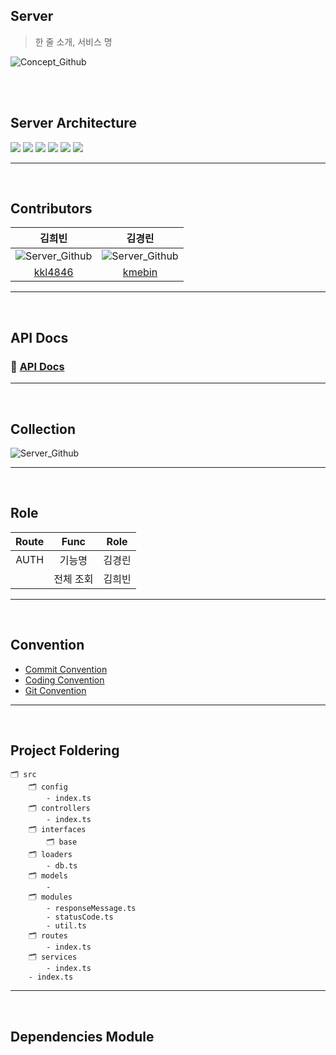 ## Server

> 한 줄 소개, 서비스 명

![Concept_Github](이미지)


<br/><br/>

## Server Architecture
<img src="https://img.shields.io/badge/TypeScript-2d79c7?style=flat-square&logo=TypeScript&logoColor=white"/> <img src="https://img.shields.io/badge/Node.js-339933?style=flat-square&logo=Node.js&logoColor=white"/> <img src="https://img.shields.io/badge/Express-000000?style=flat-square&logo=Express&logoColor=white"/> <img src="https://img.shields.io/badge/MongoDB-47A248?style=flat-square&logo=MongoDB&logoColor=white"/> <img src="https://img.shields.io/badge/Mongoose-47A248?style=flat-square&logo=MongoDB&logoColor=white"/>
 <img src="https://img.shields.io/badge/AWS-232F3E?style=flat-square&logo=AmazonAWS&logoColor=white"/> 
 
 <hr>
<br/>

## Contributors
|                             김희빈                             |                            김경린                           |
| :----------------------------------------------------------: | :----------------------------------------------------------: |
| ![Server_Github](이미지) | ![Server_Github](이미지) |
|              [kkl4846](https://github.com/kkl4846)               |             [kmebin](https://github.com/kmebin)              |

<hr>
<br/>

## API Docs

### 🔗 [API Docs](https://coordinated-vein-c40.notion.site/API-Docs-900615de4e8549918626778667fb2416)

<hr>
<br/>

## Collection

![Server_Github](이미지)

<hr>
</br>


## Role

|  Route  |        Func        |  Role  |
| :-----: | :----------------: | :----: |
|  AUTH   |  기능명  | 김경린 |
|       |     전체 조회      |  김희빈  |



<hr>
</br>


## Convention

- [Commit Convention](https://coordinated-vein-c40.notion.site/Commit-Convention-4079223cc20a46d3bab05195d590665a)
- [Coding Convention](https://coordinated-vein-c40.notion.site/Code-Convention-58abe59721a94edcbf76df42e079c268)
- [Git Convention](https://coordinated-vein-c40.notion.site/Git-Convention-ddcff530a2394ebca57d93e7a243dbe8)



<hr>
</br>


## Project Foldering
```
🗂 src
    🗂 config
        - index.ts
    🗂 controllers
        - index.ts
    🗂 interfaces
        🗂 base
    🗂 loaders
        - db.ts
    🗂 models
        - 
    🗂 modules
        - responseMessage.ts
        - statusCode.ts
        - util.ts
    🗂 routes
        - index.ts
    🗂 services
        - index.ts
    - index.ts
```

  
<hr>

</br>

## Dependencies Module

```json

```

